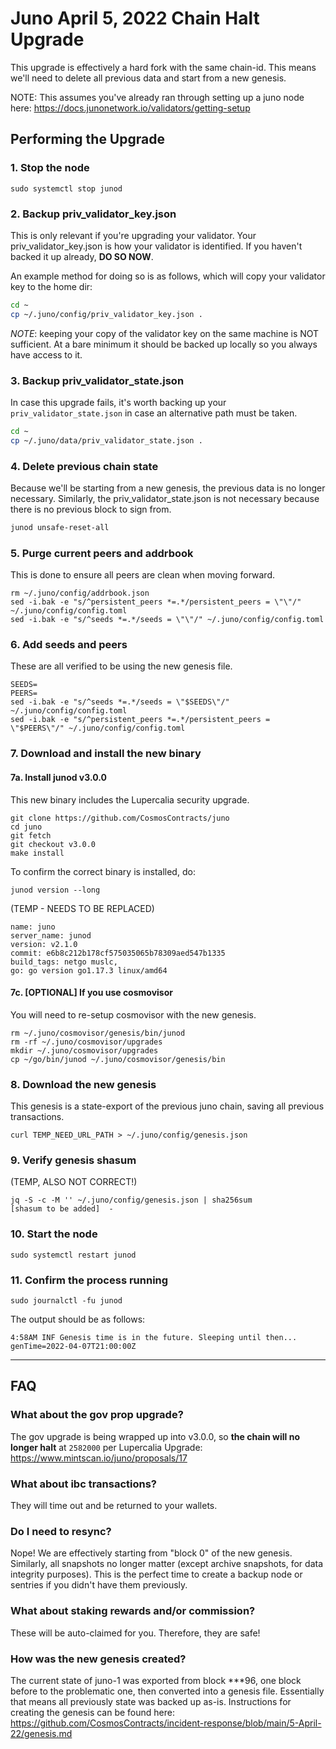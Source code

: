 # Juno April 5, 2022 Chain Halt Upgrade
This upgrade is effectively a hard fork with the same chain-id. This means we'll need to delete all previous data and start from a new genesis.

NOTE: This assumes you've already ran through setting up a juno node here: https://docs.junonetwork.io/validators/getting-setup

## Performing the  Upgrade

### 1. Stop the node
```
sudo systemctl stop junod
```

### 2. Backup priv_validator_key.json
This is only relevant if you're upgrading your validator. Your priv_validator_key.json is how your validator is identified. If you haven't backed it up already, **DO SO NOW**.

An example method for doing so is as follows, which will copy your validator key to the home dir:
```sh
cd ~
cp ~/.juno/config/priv_validator_key.json .
```

*NOTE*: keeping your copy of the validator key on the same machine is NOT sufficient. At a bare minimum it should be backed up locally so you always have access to it.

### 3. Backup priv_validator_state.json
In case this upgrade fails, it's worth backing up your `priv_validator_state.json` in case an alternative path must be taken. 
```sh
cd ~
cp ~/.juno/data/priv_validator_state.json .
```

### 4. Delete previous chain state
Because we'll be starting from a new genesis, the previous data is no longer necessary. Similarly, the priv_validator_state.json is not necessary because there is no previous block to sign from.

```sh
junod unsafe-reset-all
```

### 5. Purge current peers and addrbook
This is done to ensure all peers are clean when moving forward.
```
rm ~/.juno/config/addrbook.json
sed -i.bak -e "s/^persistent_peers *=.*/persistent_peers = \"\"/" ~/.juno/config/config.toml
sed -i.bak -e "s/^seeds *=.*/seeds = \"\"/" ~/.juno/config/config.toml
```

### 6. Add seeds and peers
These are all verified to be using the new genesis file.
```
SEEDS=
PEERS=
sed -i.bak -e "s/^seeds *=.*/seeds = \"$SEEDS\"/" ~/.juno/config/config.toml
sed -i.bak -e "s/^persistent_peers *=.*/persistent_peers = \"$PEERS\"/" ~/.juno/config/config.toml
```

### 7. Download and install the new binary

#### 7a. Install junod v3.0.0
This new binary includes the Lupercalia security upgrade.
```
git clone https://github.com/CosmosContracts/juno
cd juno
git fetch
git checkout v3.0.0
make install
```

To confirm the correct binary is installed, do:
```
junod version --long
```

(TEMP - NEEDS TO BE REPLACED)

```
name: juno
server_name: junod
version: v2.1.0
commit: e6b8c212b178cf575035065b78309aed547b1335
build_tags: netgo muslc,
go: go version go1.17.3 linux/amd64
```

#### 7c. [OPTIONAL] If you use cosmovisor
You will need to re-setup cosmovisor with the new genesis.
```
rm ~/.juno/cosmovisor/genesis/bin/junod
rm -rf ~/.juno/cosmovisor/upgrades
mkdir ~/.juno/cosmovisor/upgrades
cp ~/go/bin/junod ~/.juno/cosmovisor/genesis/bin
```

### 8. Download the new genesis
This genesis is a state-export of the previous juno chain, saving all previous transactions.
```sh:
curl TEMP_NEED_URL_PATH > ~/.juno/config/genesis.json
```

### 9. Verify genesis shasum
(TEMP, ALSO NOT CORRECT!)
```sh:
jq -S -c -M '' ~/.juno/config/genesis.json | sha256sum
[shasum to be added]  -
```

### 10. Start the node
```
sudo systemctl restart junod
```

### 11. Confirm the process running
```
sudo journalctl -fu junod
```

The output should be as follows:
```
4:58AM INF Genesis time is in the future. Sleeping until then... genTime=2022-04-07T21:00:00Z
```

---

## FAQ
### What about the gov prop upgrade?
The gov upgrade is being wrapped up into v3.0.0, so **the chain will no longer halt** at `2582000`  per Lupercalia Upgrade: https://www.mintscan.io/juno/proposals/17

### What about ibc transactions?
They will time out and be returned to your wallets. 

### Do I need to resync?
Nope! We are effectively starting from "block 0" of the new genesis. Similarly, all snapshots no longer matter (except archive snapshots, for data integrity purposes). This is the perfect time to create a backup node or sentries if you didn't have them previously.

### What about staking rewards and/or commission?
These will be auto-claimed for you. Therefore, they are safe!

### How was the new genesis created?
The current state of juno-1 was exported from block ***96, one block before to the problematic one, then converted into a genesis file. Essentially that means all previously state was backed up as-is. Instructions for creating the genesis can be found here: https://github.com/CosmosContracts/incident-response/blob/main/5-April-22/genesis.md
